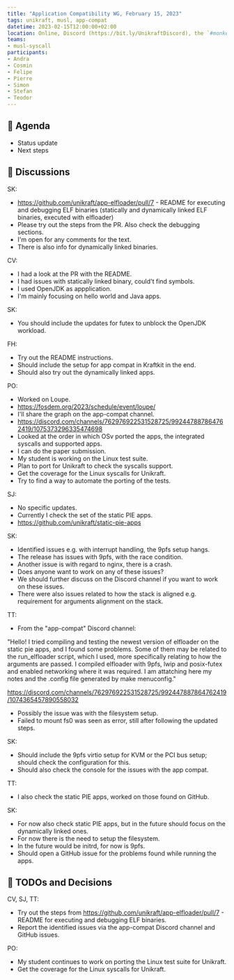 ```yaml
---
title: "Application Compatibility WG, February 15, 2023"
tags: unikraft, musl, app-compat
datetime: 2023-02-15T12:00:00+02:00
location: Online, Discord (https://bit.ly/UnikraftDiscord), the `#monkey-business` voice channel
teams:
- musl-syscall
participants:
- Andra
- Cosmin
- Felipe
- Pierre
- Simon
- Stefan
- Teodor
---
```


## :dart: Agenda

- Status update
- Next steps

## :closed_book: Discussions

SK:

- https://github.com/unikraft/app-elfloader/pull/7 - README for executing and debugging ELF binaries (statically and dynamically linked ELF binaries, executed with elfloader)
- Please try out the steps from the PR. Also check the debugging sections.
- I'm open for any comments for the text.
- There is also info for dynamically linked binaries.

CV:

- I had a look at the PR with the README.
- I had issues with statically linked binary, could't find symbols.
- I used OpenJDK as appplication.
- I'm mainly focusing on hello world and Java apps.

SK:

- You should include the updates for futex to unblock the OpenJDK workload.

FH:

- Try out the README instructions.
- Should include the setup for app compat in Kraftkit in the end.
- Should also try out the dynamically linked apps.

PO:

- Worked on Loupe.
- https://fosdem.org/2023/schedule/event/loupe/
- I'll share the graph on the app-compat channel.
- https://discord.com/channels/762976922531528725/992447887864762419/1075373296335474698
- Looked at the order in which OSv ported the apps, the integrated syscalls and supported apps.
- I can do the paper submission.
- My student is working on the Linux test suite.
- Plan to port for Unikraft to check the syscalls support.
- Get the coverage for the Linux syscalls for Unikraft.
- Try to find a way to automate the porting of the tests.

SJ:

- No specific updates.
- Currently I check the set of the static PIE apps.
- https://github.com/unikraft/static-pie-apps

SK:

- Identified issues e.g. with interrupt handling, the 9pfs setup hangs.
- The release has issues with 9pfs, with the race condition.
- Another issue is with regard to nginx, there is a crash.
- Does anyone want to work on any of these issues?
- We should further discuss on the Discord channel if you want to work on these issues.
- There were also issues related to how the stack is aligned e.g. requirement for arguments alignment on the stack.

TT:

- From the "app-compat" Discord channel:

"Hello! I tried compiling and testing the newest version of elfloader on the static pie apps, and I found some problems. Some of them may be related to the run_elfloader script, which I used, more specifically relating to how the arguments are passed. I compiled elfloader with 9pfs, lwip and posix-futex and enabled networking where it was required. I am attatching here my notes and the .config file generated by make menuconfig."

https://discord.com/channels/762976922531528725/992447887864762419/1074365457890558032

- Possibly the issue was with the filesystem setup.
- Failed to mount fs0 was seen as error, still after following the updated steps.

SK:

- Should include the 9pfs virtio setup for KVM or the PCI bus setup; should check the configuration for this.
- Should also check the console for the issues with the app compat.

TT:

- I also check the static PIE apps, worked on those found on GitHub.

SK:

- For now also check static PIE apps, but in the future should focus on the dynamically linked ones.
- For now there is the need to setup the filesystem.
- In the future would be initrd, for now is 9pfs.
- Should open a GitHub issue for the problems found while running the apps.

## :wrench: TODOs and Decisions

CV, SJ, TT:

- Try out the steps from https://github.com/unikraft/app-elfloader/pull/7 - README for executing and debugging ELF binaries.
- Report the identified issues via the app-compat Discord channel and GitHub issues.

PO:

- My student continues to work on porting the Linux test suite for Unikraft.
- Get the coverage for the Linux syscalls for Unikraft.

